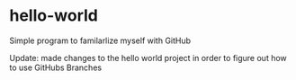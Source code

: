 # hello-world
Simple program to familarlize myself with GitHub

Update: made changes to the hello world project in order to figure out how to use GitHubs Branches
